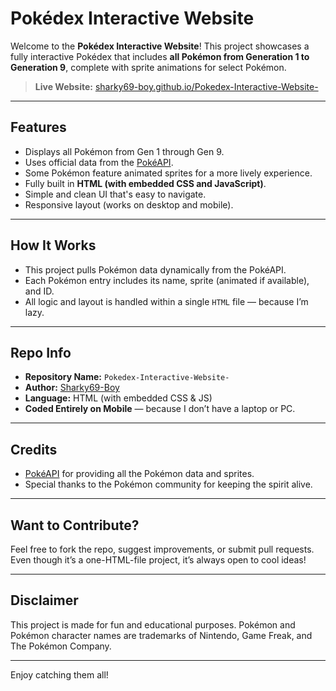# Pokédex Interactive Website

Welcome to the **Pokédex Interactive Website**! This project showcases a fully interactive Pokédex that includes **all Pokémon from Generation 1 to Generation 9**, complete with sprite animations for select Pokémon.

> **Live Website:** [sharky69-boy.github.io/Pokedex-Interactive-Website-](https://sharky69-boy.github.io/Pokedex-Interactive-Website-/)

---

## Features

- Displays all Pokémon from Gen 1 through Gen 9.
- Uses official data from the [PokéAPI](https://pokeapi.co/).
- Some Pokémon feature animated sprites for a more lively experience.
- Fully built in **HTML (with embedded CSS and JavaScript)**.
- Simple and clean UI that's easy to navigate.
- Responsive layout (works on desktop and mobile).

---

## How It Works

- This project pulls Pokémon data dynamically from the PokéAPI.
- Each Pokémon entry includes its name, sprite (animated if available), and ID.
- All logic and layout is handled within a single `HTML` file — because I’m lazy.

---

## Repo Info

- **Repository Name:** `Pokedex-Interactive-Website-`
- **Author:** [Sharky69-Boy](https://github.com/Sharky69-Boy)
- **Language:** HTML (with embedded CSS & JS)
- **Coded Entirely on Mobile** — because I don’t have a laptop or PC.

---

## Credits

- [PokéAPI](https://pokeapi.co/) for providing all the Pokémon data and sprites.
- Special thanks to the Pokémon community for keeping the spirit alive.

---

## Want to Contribute?

Feel free to fork the repo, suggest improvements, or submit pull requests. Even though it’s a one-HTML-file project, it’s always open to cool ideas!

---

## Disclaimer

This project is made for fun and educational purposes. Pokémon and Pokémon character names are trademarks of Nintendo, Game Freak, and The Pokémon Company.

---

Enjoy catching them all!

